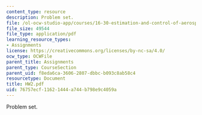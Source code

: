 ```yaml
---
content_type: resource
description: Problem set.
file: /ol-ocw-studio-app/courses/16-30-estimation-and-control-of-aerospace-systems-spring-2004/76757ecf11621444a744b798e9c4059a_HW2.pdf
file_size: 49544
file_type: application/pdf
learning_resource_types:
- Assignments
license: https://creativecommons.org/licenses/by-nc-sa/4.0/
ocw_type: OCWFile
parent_title: Assignments
parent_type: CourseSection
parent_uid: f8eda6ca-3606-2807-dbbc-b093c8ab58c4
resourcetype: Document
title: HW2.pdf
uid: 76757ecf-1162-1444-a744-b798e9c4059a
---
```

Problem set.